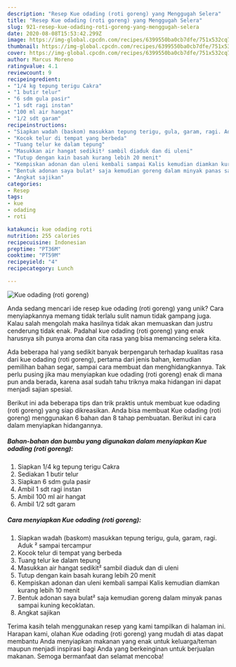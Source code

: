 ```yaml
---
description: "Resep Kue odading (roti goreng) yang Menggugah Selera"
title: "Resep Kue odading (roti goreng) yang Menggugah Selera"
slug: 921-resep-kue-odading-roti-goreng-yang-menggugah-selera
date: 2020-08-08T15:53:42.299Z
image: https://img-global.cpcdn.com/recipes/6399550ba0cb7dfe/751x532cq70/kue-odading-roti-goreng-foto-resep-utama.jpg
thumbnail: https://img-global.cpcdn.com/recipes/6399550ba0cb7dfe/751x532cq70/kue-odading-roti-goreng-foto-resep-utama.jpg
cover: https://img-global.cpcdn.com/recipes/6399550ba0cb7dfe/751x532cq70/kue-odading-roti-goreng-foto-resep-utama.jpg
author: Marcus Moreno
ratingvalue: 4.1
reviewcount: 9
recipeingredient:
- "1/4 kg tepung terigu Cakra"
- "1 butir telur"
- "6 sdm gula pasir"
- "1 sdt ragi instan"
- "100 ml air hangat"
- "1/2 sdt garam"
recipeinstructions:
- "Siapkan wadah (baskom) masukkan tepung terigu, gula, garam, ragi. Aduk ² sampai tercampur"
- "Kocok telur di tempat yang berbeda"
- "Tuang telur ke dalam tepung"
- "Masukkan air hangat sedikit² sambil diaduk dan di uleni"
- "Tutup dengan kain basah kurang lebih 20 menit"
- "Kempiskan adonan dan uleni kembali sampai Kalis kemudian diamkan kurang lebih 10 menit"
- "Bentuk adonan saya bulat² saja kemudian goreng dalam minyak panas sampai kuning kecoklatan."
- "Angkat sajikan"
categories:
- Resep
tags:
- kue
- odading
- roti

katakunci: kue odading roti 
nutrition: 255 calories
recipecuisine: Indonesian
preptime: "PT36M"
cooktime: "PT59M"
recipeyield: "4"
recipecategory: Lunch

---
```



![Kue odading (roti goreng)](https://img-global.cpcdn.com/recipes/6399550ba0cb7dfe/751x532cq70/kue-odading-roti-goreng-foto-resep-utama.jpg)

Anda sedang mencari ide resep kue odading (roti goreng) yang unik? Cara menyiapkannya memang tidak terlalu sulit namun tidak gampang juga. Kalau salah mengolah maka hasilnya tidak akan memuaskan dan justru cenderung tidak enak. Padahal kue odading (roti goreng) yang enak harusnya sih punya aroma dan cita rasa yang bisa memancing selera kita.

Ada beberapa hal yang sedikit banyak berpengaruh terhadap kualitas rasa dari kue odading (roti goreng), pertama dari jenis bahan, kemudian pemilihan bahan segar, sampai cara membuat dan menghidangkannya. Tak perlu pusing jika mau menyiapkan kue odading (roti goreng) enak di mana pun anda berada, karena asal sudah tahu triknya maka hidangan ini dapat menjadi sajian spesial.




Berikut ini ada beberapa tips dan trik praktis untuk membuat kue odading (roti goreng) yang siap dikreasikan. Anda bisa membuat Kue odading (roti goreng) menggunakan 6 bahan dan 8 tahap pembuatan. Berikut ini cara dalam menyiapkan hidangannya.

<!--inarticleads1-->

##### Bahan-bahan dan bumbu yang digunakan dalam menyiapkan Kue odading (roti goreng):

1. Siapkan 1/4 kg tepung terigu Cakra
1. Sediakan 1 butir telur
1. Siapkan 6 sdm gula pasir
1. Ambil 1 sdt ragi instan
1. Ambil 100 ml air hangat
1. Ambil 1/2 sdt garam




<!--inarticleads2-->

##### Cara menyiapkan Kue odading (roti goreng):

1. Siapkan wadah (baskom) masukkan tepung terigu, gula, garam, ragi. Aduk ² sampai tercampur
1. Kocok telur di tempat yang berbeda
1. Tuang telur ke dalam tepung
1. Masukkan air hangat sedikit² sambil diaduk dan di uleni
1. Tutup dengan kain basah kurang lebih 20 menit
1. Kempiskan adonan dan uleni kembali sampai Kalis kemudian diamkan kurang lebih 10 menit
1. Bentuk adonan saya bulat² saja kemudian goreng dalam minyak panas sampai kuning kecoklatan.
1. Angkat sajikan




Terima kasih telah menggunakan resep yang kami tampilkan di halaman ini. Harapan kami, olahan Kue odading (roti goreng) yang mudah di atas dapat membantu Anda menyiapkan makanan yang enak untuk keluarga/teman maupun menjadi inspirasi bagi Anda yang berkeinginan untuk berjualan makanan. Semoga bermanfaat dan selamat mencoba!
